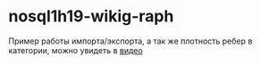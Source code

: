 # nosql1h19-wikig-raph

Пример работы импорта/экспорта, а так же плотность ребер в категории, можно увидеть в [видео](https://youtu.be/GNcuFzWGFVQ)
